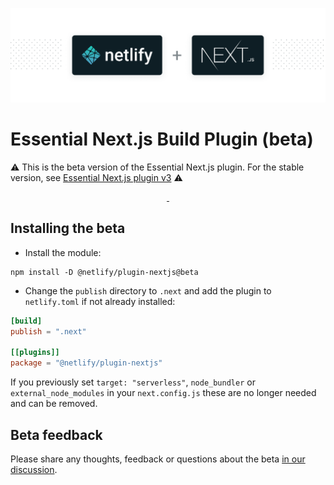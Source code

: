 ![Next.js on Netlify Build Plugin](next-on-netlify.png)

# Essential Next.js Build Plugin (beta)


:warning: This is the beta version of the Essential Next.js plugin. For the stable version, see [Essential Next.js plugin v3](https://github.com/netlify/netlify-plugin-nextjs/tree/v3#readme) :warning:

<p align="center">
  <a aria-label="npm version" href="https://www.npmjs.com/package/@netlify/plugin-nextjs">
    <img alt="" src="https://img.shields.io/npm/v/@netlify/plugin-nextjs">
  </a>
  <a aria-label="MIT License" href="https://img.shields.io/npm/l/@netlify/plugin-nextjs">
    <img alt="" src="https://img.shields.io/npm/l/@netlify/plugin-nextjs">
  </a>
</p>


## Installing the beta


- Install the module:
```shell
npm install -D @netlify/plugin-nextjs@beta
```
- Change the `publish` directory to `.next`  and add the plugin to `netlify.toml` if not already installed:
```toml
[build]
publish = ".next"

[[plugins]]
package = "@netlify/plugin-nextjs"
```

If you previously set `target: "serverless"`, `node_bundler` or `external_node_modules` in your `next.config.js` these are no longer needed and can be removed.

## Beta feedback

Please share any thoughts, feedback or questions about the beta [in our discussion](https://github.com/netlify/netlify-plugin-nextjs/discussions/706).

